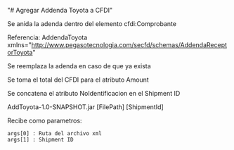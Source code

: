 "# Agregar Addenda Toyota a CFDI" 

Se anida la adenda dentro del elemento cfdi:Comprobante

Referencia:  AddendaToyota xmlns="http://www.pegasotecnologia.com/secfd/schemas/AddendaReceptorToyota"

Se reemplaza la adenda en caso de que ya exista

Se toma el total del CFDI para el atributo Amount

Se concatena el atributo NoIdentificacion en el Shipment ID

AddToyota-1.0-SNAPSHOT.jar [FilePath] [ShipmentId]


Recibe como parametros:
	
	args[0] : Ruta del archivo xml
	args[1] : Shipment ID





